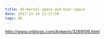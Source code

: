 ```yaml
---
title: OS-Kernel-space-and-User-space
date: 2017-11-14 11:17:59
tags: OS
---
```


http://www.cnblogs.com/Anker/p/3269106.html
